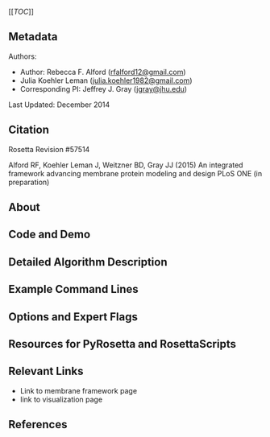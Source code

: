 [[_TOC_]]

## Metadata

Authors: 
 - Author: Rebecca F. Alford ([rfalford12@gmail.com](rfalford12@gmail.com))
 - Julia Koehler Leman ([julia.koehler1982@gmail.com](julia.koehler1982@gmail.com))
 - Corresponding PI: Jeffrey J. Gray ([jgray@jhu.edu](jgray@jhu.edu))

Last Updated: December 2014

## Citation
Rosetta Revision #57514

Alford RF, Koehler Leman J, Weitzner BD, Gray JJ (2015)
An integrated framework advancing membrane protein modeling and design
PLoS ONE (in preparation) 

## About

## Code and Demo

## Detailed Algorithm Description

## Example Command Lines

## Options and Expert Flags

## Resources for PyRosetta and RosettaScripts

## Relevant Links

 - Link to membrane framework page
 - link to visualization page

## References
